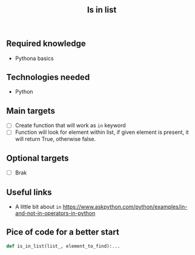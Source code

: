 <h2 align="center">Is in list</h2>

<br>

## Required knowledge 

- Pythona basics

## Technologies needed

- Python

## Main targets

- [ ] Create function that will work as `in`  keyword
- [ ] Function will look for element within list, if given element is present, it will return True, otherwise false.

## Optional targets

- [ ] Brak

## Useful links

- A little bit about `in` https://www.askpython.com/python/examples/in-and-not-in-operators-in-python

## Pice of code for a better start

```python
def is_in_list(list_, element_to_find):...
```
